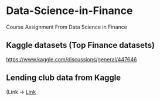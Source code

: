 # Data-Science-in-Finance
Course Assignment From Data Science in Finance

## Kaggle datasets (Top Finance datasets)
https://www.kaggle.com/discussions/general/447646 

## Lending club data from Kaggle 
(Link -> [Link](https://www.kaggle.com/code/faressayah/lending-club-loan-defaulters-prediction#%E2%9C%94%EF%B8%8F-Artificial-Neural-Networks-(ANNs))
